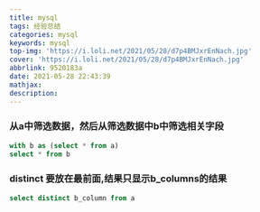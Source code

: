 ```yaml
---
title: mysql
tags: 经验总结
categories: mysql
keywords: mysql
top-img: 'https://i.loli.net/2021/05/28/d7p4BMJxrEnNach.jpg'
cover: 'https://i.loli.net/2021/05/28/d7p4BMJxrEnNach.jpg'
abbrlink: 9520183a
date: 2021-05-28 22:43:39
mathjax:
description:
---
```


<!---more--->


### 从a中筛选数据，然后从筛选数据中b中筛选相关字段
```sql
with b as (select * from a)
select * from b
```

### distinct 要放在最前面,结果只显示b_columns的结果
```sql
select distinct b_column from a
```

